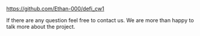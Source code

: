 https://github.com/Ethan-000/defi_cw1

If there are any question feel free to contact us.
We are more than happy to talk more about the project.
